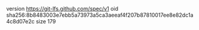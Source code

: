 version https://git-lfs.github.com/spec/v1
oid sha256:8b8483003e7ebb5a73973a5ca3aeeaf4f207b87810017ee8e82dc1a4c8d07e2c
size 179
